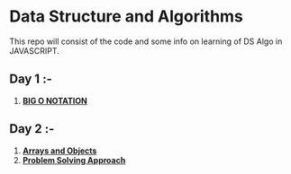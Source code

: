 
# Data Structure and Algorithms

This repo will consist of the code and some info on learning of DS Algo in JAVASCRIPT.

## **Day 1** :-
 
1. [**BIG O NOTATION**](Big%20O%20Notation/README.md#BIG%20O%20NOTATION)

## **Day 2** :-
 
1. [**Arrays and Objects**](Arrays%20and%20Objects/README.md#Array%20and%20Objects)
1. [**Problem Solving Approach**](Problem%20Solving%20Approach/README.md#Algorithms%20and%20Problem%20Solving%20Patterns)


